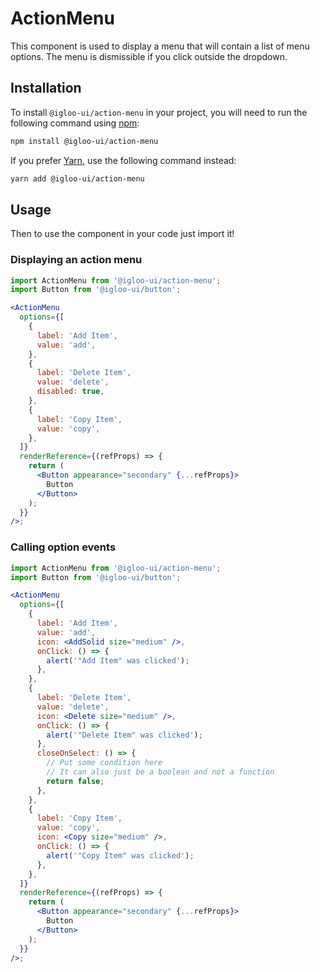 # ActionMenu

This component is used to display a menu that will contain a list of menu options. The menu is dismissible if you click outside the dropdown.

<Example is="custom" />
<ReferenceLinks is="custom" />

## Installation

To install `@igloo-ui/action-menu` in your project, you will need to run the following command using [npm](https://www.npmjs.com/):

```bash
npm install @igloo-ui/action-menu
```

If you prefer [Yarn](https://classic.yarnpkg.com/en/), use the following command instead:

```bash
yarn add @igloo-ui/action-menu
```

## Usage

Then to use the component in your code just import it!

### Displaying an action menu

```jsx
import ActionMenu from '@igloo-ui/action-menu';
import Button from '@igloo-ui/button';

<ActionMenu
  options={[
    {
      label: 'Add Item',
      value: 'add',
    },
    {
      label: 'Delete Item',
      value: 'delete',
      disabled: true,
    },
    {
      label: 'Copy Item',
      value: 'copy',
    },
  ]}
  renderReference={(refProps) => {
    return (
      <Button appearance="secondary" {...refProps}>
        Button
      </Button>
    );
  }}
/>;
```

### Calling option events

```jsx
import ActionMenu from '@igloo-ui/action-menu';
import Button from '@igloo-ui/button';

<ActionMenu
  options={[
    {
      label: 'Add Item',
      value: 'add',
      icon: <AddSolid size="medium" />,
      onClick: () => {
        alert('"Add Item" was clicked');
      },
    },
    {
      label: 'Delete Item',
      value: 'delete',
      icon: <Delete size="medium" />,
      onClick: () => {
        alert('"Delete Item" was clicked');
      },
      closeOnSelect: () => {
        // Put some condition here
        // It can also just be a boolean and not a function
        return false;
      },
    },
    {
      label: 'Copy Item',
      value: 'copy',
      icon: <Copy size="medium" />,
      onClick: () => {
        alert('"Copy Item" was clicked');
      },
    },
  ]}
  renderReference={(refProps) => {
    return (
      <Button appearance="secondary" {...refProps}>
        Button
      </Button>
    );
  }}
/>;
```
